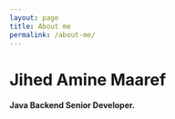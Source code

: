 ```yaml
---
layout: page
title: About me
permalink: /about-me/
---
```

# Jihed Amine Maaref
<h4>Java Backend Senior Developer.</h4>
